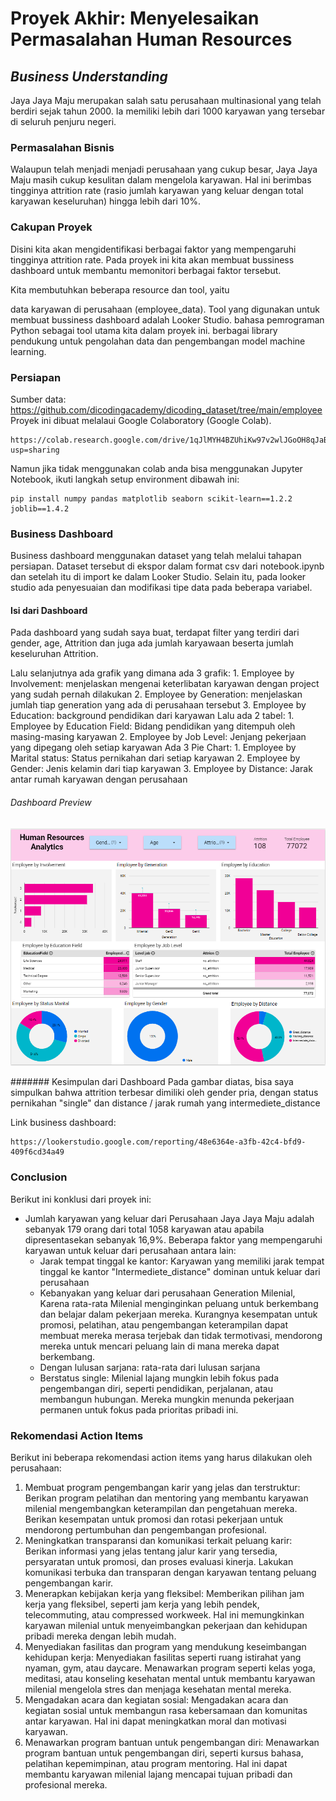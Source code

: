 # Proyek Akhir: Menyelesaikan Permasalahan Human Resources

## ***Business Understanding***

Jaya Jaya Maju merupakan salah satu perusahaan multinasional yang telah berdiri sejak tahun 2000. Ia memiliki lebih dari 1000 karyawan yang tersebar di seluruh penjuru negeri. 


### Permasalahan Bisnis
Walaupun telah menjadi menjadi perusahaan yang cukup besar, Jaya Jaya Maju masih cukup kesulitan dalam mengelola karyawan. Hal ini berimbas tingginya attrition rate (rasio jumlah karyawan yang keluar dengan total karyawan keseluruhan) hingga lebih dari 10%.

### Cakupan Proyek

Disini kita akan mengidentifikasi berbagai faktor yang mempengaruhi tingginya attrition rate. Pada proyek ini kita akan membuat bussiness dashboard untuk membantu memonitori berbagai faktor tersebut.

Kita membutuhkan beberapa resource dan tool, yaitu

data karyawan di perusahaan (employee_data).
Tool yang digunakan untuk membuat bussiness dashboard adalah Looker Studio.
bahasa pemrograman Python sebagai tool utama kita dalam proyek ini.
berbagai library pendukung untuk pengolahan data dan pengembangan model machine learning.

### Persiapan
Sumber data: https://github.com/dicodingacademy/dicoding_dataset/tree/main/employee
Proyek ini dibuat melalaui Google Colaboratory (Google Colab).
```
https://colab.research.google.com/drive/1qJlMYH4BZUhiKw97v2wlJGoOH8qJaBe7?usp=sharing
```
Namun jika tidak menggunakan colab anda bisa menggunakan Jupyter Notebook, ikuti langkah setup environment dibawah ini:
```
pip install numpy pandas matplotlib seaborn scikit-learn==1.2.2 joblib==1.4.2
```

### Business Dashboard
Business dashboard menggunakan dataset yang telah melalui tahapan persiapan. Dataset tersebut di ekspor dalam format csv dari notebook.ipynb dan setelah itu di import ke dalam Looker Studio. Selain itu, pada looker studio ada penyesuaian dan modifikasi tipe data pada beberapa variabel. 

#### Isi dari Dashboard
Pada dashboard yang sudah saya buat, terdapat filter yang terdiri dari gender, age, Attrition dan juga ada jumlah karyawaan beserta jumlah keseluruhan Attrition. 

Lalu selanjutnya ada grafik yang dimana ada 3 grafik:
    1. Employee by Involvement: menjelaskan mengenai keterlibatan karyawan dengan project yang sudah pernah dilakukan
    2. Employee by Generation: menjelaskan jumlah tiap generation yang ada di perusahaan tersebut
    3. Employee by Education: background pendidikan dari karyawan
Lalu ada 2 tabel:
    1. Employee by Education Field: Bidang pendidikan yang ditempuh oleh masing-masing karyawan
    2. Employee by Job Level: Jenjang pekerjaan yang dipegang oleh setiap karyawan
Ada 3 Pie Chart:
    1. Employee by Marital status: Status pernikahan dari setiap karyawan
    2. Employee by Gender: Jenis kelamin dari tiap karyawan
    3. Employee by Distance: Jarak antar rumah karyawan dengan perusahaan

###### Dashboard Preview

![Human Resources Dashboard Preview](https://github.com/ariniamsr/Submission-Pertama-Menyelesaikan-Permasalahan-Human-Resources/blob/main/Result.png)

####### Kesimpulan dari Dashboard
Pada gambar diatas, bisa saya simpulkan bahwa attrition terbesar dimiliki oleh gender pria, dengan status pernikahan "single" dan distance / jarak rumah yang intermediete_distance
    
Link business dashboard:
```
https://lookerstudio.google.com/reporting/48e6364e-a3fb-42c4-bfd9-409f6cd34a49
```

### Conclusion
Berikut ini konklusi dari proyek ini:

- Jumlah karyawan yang keluar dari Perusahaan Jaya Jaya Maju adalah sebanyak 179 orang dari total 1058 karyawan atau apabila dipresentasekan sebanyak 16,9%.
Beberapa faktor yang mempengaruhi karyawan untuk keluar dari perusahaan antara lain:
    - Jarak tempat tinggal ke kantor: Karyawan yang memiliki jarak tempat tinggal ke kantor "Intermediete_distance" dominan untuk keluar dari perusahaan
    - Kebanyakan yang keluar dari perusahaan Generation Milenial, Karena rata-rata Milenial menginginkan peluang untuk berkembang dan belajar dalam pekerjaan mereka. Kurangnya kesempatan untuk promosi, pelatihan, atau pengembangan keterampilan dapat membuat mereka merasa terjebak dan tidak termotivasi, mendorong mereka untuk mencari peluang lain di mana mereka dapat berkembang.
    - Dengan lulusan sarjana: rata-rata dari lulusan sarjana
    - Berstatus single:  Milenial lajang mungkin lebih fokus pada pengembangan diri, seperti pendidikan, perjalanan, atau membangun hubungan. Mereka mungkin menunda pekerjaan permanen untuk fokus pada prioritas pribadi ini.

### Rekomendasi Action Items 
Berikut ini beberapa rekomendasi action items yang harus dilakukan oleh perusahaan:

1. Membuat program pengembangan karir yang jelas dan terstruktur: Berikan program pelatihan dan mentoring yang membantu karyawan milenial mengembangkan keterampilan dan pengetahuan mereka. Berikan kesempatan untuk promosi dan rotasi pekerjaan untuk mendorong pertumbuhan dan pengembangan profesional.
2. Meningkatkan transparansi dan komunikasi terkait peluang karir: Berikan informasi yang jelas tentang jalur karir yang tersedia, persyaratan untuk promosi, dan proses evaluasi kinerja. Lakukan komunikasi terbuka dan transparan dengan karyawan tentang peluang pengembangan karir.
3. Menerapkan kebijakan kerja yang fleksibel: Memberikan pilihan jam kerja yang fleksibel, seperti jam kerja yang lebih pendek, telecommuting, atau compressed workweek. Hal ini memungkinkan karyawan milenial untuk menyeimbangkan pekerjaan dan kehidupan pribadi mereka dengan lebih mudah.
4. Menyediakan fasilitas dan program yang mendukung keseimbangan kehidupan kerja: Menyediakan fasilitas seperti ruang istirahat yang nyaman, gym, atau daycare. Menawarkan program seperti kelas yoga, meditasi, atau konseling kesehatan mental untuk membantu karyawan milenial mengelola stres dan menjaga kesehatan mental mereka.
5. Mengadakan acara dan kegiatan sosial: Mengadakan acara dan kegiatan sosial untuk membangun rasa kebersamaan dan komunitas antar karyawan. Hal ini dapat meningkatkan moral dan motivasi karyawan.
6. Menawarkan program bantuan untuk pengembangan diri: Menawarkan program bantuan untuk pengembangan diri, seperti kursus bahasa, pelatihan kepemimpinan, atau program mentoring. Hal ini dapat membantu karyawan milenial lajang mencapai tujuan pribadi dan profesional mereka.
